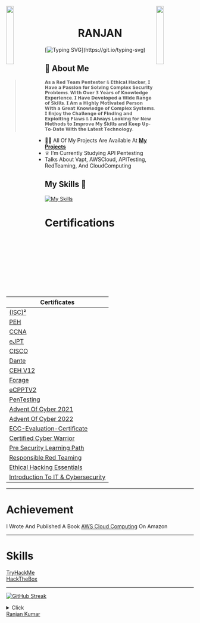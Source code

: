 <img align="left" src="https://user-images.githubusercontent.com/65187002/144930161-2f783401-8d27-4fdf-a2f7-cc0ba32f1f1f.gif" width="20%" style="display:inline;"><img align="right" src="https://user-images.githubusercontent.com/65187002/144930161-2f783401-8d27-4fdf-a2f7-cc0ba32f1f1f.gif" width="20%" style="display:inline;">
<br>

<h1 align="center"> RANJAN</h1>

[![Typing SVG](https://readme-typing-svg.herokuapp.com?font=Goblin+One&color=00FF00&width=600&lines=Certified+Ethical+Hacker;Professional+Penetration+Tester;Red+Teaming;)](https://git.io/typing-svg)

 
 
 
 ## 🤵‍ About Me 





> <sup> 𝗔𝘀 𝗮 𝗥𝗲𝗱 𝗧𝗲𝗮𝗺 𝗣𝗲𝗻𝘁𝗲𝘀𝘁𝗲𝗿 & 𝗘𝘁𝗵𝗶𝗰𝗮𝗹 𝗛𝗮𝗰𝗸𝗲𝗿, 𝗜 𝗛𝗮𝘃𝗲 𝗮 𝗣𝗮𝘀𝘀𝗶𝗼𝗻 𝗳𝗼𝗿 𝗦𝗼𝗹𝘃𝗶𝗻𝗴 𝗖𝗼𝗺𝗽𝗹𝗲𝘅 𝗦𝗲𝗰𝘂𝗿𝗶𝘁𝘆 𝗣𝗿𝗼𝗯𝗹𝗲𝗺𝘀. 𝗪𝗶𝘁𝗵 𝗢𝘃𝗲𝗿 𝟯 𝗬𝗲𝗮𝗿𝘀 𝗼𝗳 𝗞𝗻𝗼𝘄𝗹𝗲𝗱𝗴𝗲 𝗘𝘅𝗽𝗲𝗿𝗶𝗲𝗻𝗰𝗲. 𝗜 𝗛𝗮𝘃𝗲 𝗗𝗲𝘃𝗲𝗹𝗼𝗽𝗲𝗱 𝗮 𝗪𝗶𝗱𝗲
> 𝗥𝗮𝗻𝗴𝗲 𝗼𝗳 𝗦𝗸𝗶𝗹𝗹𝘀. 𝗜 𝗔𝗺 𝗮 𝗛𝗶𝗴𝗵𝗹𝘆 𝗠𝗼𝘁𝗶𝘃𝗮𝘁𝗲𝗱 𝗣𝗲𝗿𝘀𝗼𝗻 𝗪𝗶𝘁𝗵 𝗮 𝗚𝗿𝗲𝗮𝘁 𝗞𝗻𝗼𝘄𝗹𝗲𝗱𝗴𝗲 𝗼𝗳 𝗖𝗼𝗺𝗽𝗹𝗲𝘅 𝗦𝘆𝘀𝘁𝗲𝗺𝘀. 𝗜 𝗘𝗻𝗷𝗼𝘆 𝘁𝗵𝗲 𝗖𝗵𝗮𝗹𝗹𝗲𝗻𝗴𝗲 𝗼𝗳 𝗙𝗶𝗻𝗱𝗶𝗻𝗴 𝗮𝗻𝗱 𝗘𝘅𝗽𝗹𝗼𝗶𝘁𝗶𝗻𝗴 𝗙𝗹𝗮𝘄𝘀 & 𝗜 𝗔𝗹𝘄𝗮𝘆𝘀 𝗟𝗼𝗼𝗸𝗶𝗻𝗴 𝗳𝗼𝗿
> 𝗡𝗲𝘄 𝗠𝗲𝘁𝗵𝗼𝗱𝘀 𝘁𝗼 𝗜𝗺𝗽𝗿𝗼𝘃𝗲 𝗠𝘆 𝗦𝗸𝗶𝗹𝗹𝘀 𝗮𝗻𝗱 𝗞𝗲𝗲𝗽 𝗨𝗽-𝗧𝗼-𝗗𝗮𝘁𝗲 𝗪𝗶𝘁𝗵 𝘁𝗵𝗲 𝗟𝗮𝘁𝗲𝘀𝘁 𝗧𝗲𝗰𝗵𝗻𝗼𝗹𝗼𝗴𝘆.
 

- 👨‍💻 All Of My Projects Are Available At **[My Projects](https://github.com/kabir0104k?tab=repositories)**
- ♕ I’m Currently Studying API Pentesting </br>
- Talks About Vapt, AWSCloud, APITesting, RedTeaming, And CloudComputing


## My Skills 🚀

[![My Skills](https://skillicons.dev/icons?i=html,css,js,php,python,linux,aws,azure,gcp,git,github,powershell,bash,postman,docker&perline=15)](https://skillicons.dev)


# Certifications

| Certificates | 
| - |
| [(ISC)²](https://www.credly.com/badges/51593902-114b-450f-bcba-2d22921d5eb7) | 
| [PEH](https://certsgithub.s3.amazonaws.com/Achievment/PEH.pdf) | 
| [CCNA](https://certsgithub.s3.amazonaws.com/Achievment/Cisco+CCNA+Security_Certificate+of+Achievement.pdf) | 
| [eJPT](https://certsgithub.s3.amazonaws.com/Achievment/eJPT.pdf) |
| [CISCO](https://certsgithub.s3.amazonaws.com/Achievment/Introduction_to_Cybersecurity_Badge.pdf) | 
| [Dante](https://certsgithub.s3.amazonaws.com/Achievment/Dante-certificate.pdf) |
| [CEH V12](https://certsgithub.s3.amazonaws.com/Achievment/CEH+V12.pdf) |
| [Forage](https://certsgithub.s3.amazonaws.com/Achievment/Forage.pdf) |
| [eCPPTV2](https://certsgithub.s3.amazonaws.com/Achievment/eCPPTV2.pdf) |
| [PenTesting](https://certsgithub.s3.amazonaws.com/Achievment/Pen+Testing_Certificate+of+Achievement.pdf) |
| [Advent Of Cyber 2021](https://tryhackme-certificates.s3-eu-west-1.amazonaws.com/THM-RWPPM07YN3.png) |
| [Advent Of Cyber 2022](https://tryhackme-certificates.s3-eu-west-1.amazonaws.com/THM-UTNOERKM3F.png) |
| [ECC-Evaluation-Certificate](https://certsgithub.s3.amazonaws.com/Achievment/ECC-Evaluation-Certificate.pdf) |
| [Certified Cyber Warrior](https://certsgithub.s3.amazonaws.com/Achievment/CERTIFIED+CYBER+WARRIOR.pdf) |
| [Pre Security Learning Path](https://tryhackme-certificates.s3-eu-west-1.amazonaws.com/THM-WYIRIJQMQB.png) |
| [Responsible Red Teaming](https://certsgithub.s3.amazonaws.com/Achievment/certificate-of-completion-for-responsible-red-teaming.pdf) |
| [Ethical Hacking Essentials](https://certsgithub.s3.amazonaws.com/Achievment/EHE.pdf) |
| [Introduction To IT & Cybersecurity](https://certsgithub.s3.amazonaws.com/Achievment/cybrary-cert-introduction-to-it-and-cybersecurity.pdf) |

--------

# Achievement

I Wrote And Published A Book [AWS Cloud Computing](https://www.amazon.in/AWS-Cloud-Computing-Ranjan-Kumar-ebook/dp/B0CBTCKSKR/ref=sr_1_5?keywords=aws+cloud+computing&qid=1690436456&sprefix=AWS+clo%2Caps%2C327&sr=8-5) On Amazon

--------

# Skills
[TryHackMe](https://tryhackme.com/p/Kabir0704)</br>
[HackTheBox](https://app.hackthebox.com/profile/overview/Kabir0704)

--------

[![GitHub Streak](https://streak-stats.demolab.com?user=kabir0104k&theme=hacker&date_format=j%20M%5B%20Y%5D&card_width=400)](https://git.io/streak-stats)

<details>
<summary>Click</summary> 
</p>
<a href="https://github.com/kabir0104k/awesome-github-profile-readme/stargazers"><img src="https://img.shields.io/github/stars/kabir0104k/awesome-github-profile-readme" alt="Stars Badge"/></a>
<a href="https://github.com/kabir0104k/awesome-github-profile-readme/network/members"><img src="https://img.shields.io/github/forks/kabir0104k/awesome-github-profile-readme" alt="Forks Badge"/></a>
<a href="https://github.com/kabir0104k/awesome-github-profile-readme/pulls"><img src="https://img.shields.io/github/issues-pr/kabir0104k/awesome-github-profile-readme" alt="Pull Requests Badge"/></a>
<a href="https://github.com/kabir0104k/awesome-github-profile-readme/issues"><img src="https://img.shields.io/github/issues/kabir0104k/awesome-github-profile-readme" alt="Issues Badge"/></a>
<a href="https://github.com/kabir0104k/awesome-github-profile-readme/graphs/contributors"><img alt="GitHub contributors" src="https://img.shields.io/github/contributors/kabir0104k/awesome-github-profile-readme?color=2b9348"></a>
<a href="https://github.com/kabir0104k/awesome-github-profile-readme/blob/master/LICENSE"><img src="https://img.shields.io/github/license/kabir0104k/awesome-github-profile-readme?color=2b9348" alt="License Badge"/></a>

[![GitHub WidgetBox](https://github-widgetbox.vercel.app/api/profile?username=kabir0104k&data=followers,repositories,stars,commits&theme=carbon)](https://github.com/kabir0104k/github-widgetbox)


![Visitor Count](https://profile-counter.glitch.me/brunnerlivio/count.svg)


<script src="https://tryhackme.com/badge/479793"></script>




<img src="https://tryhackme-badges.s3.amazonaws.com/Kabir0704.png" alt="TryHackMe">


<img src="http://www.hackthebox.eu/badge/image/549968" alt="Hack The Box">

### Buy Me A Coffee 
<a href="https://www.buymeacoffee.com/kabir0704" target="_blank"><img src="https://cdn.buymeacoffee.com/buttons/v2/default-red.png" alt="Buy Me A Coffee" width="150" ></a>

<p align="left">
        <img src="https://raw.githubusercontent.com/bornmay/bornmay/Update/svg/Bottom.svg" alt="Github Stats" />
</p>

</details>


<div class="badge-base LI-profile-badge" data-locale="en_US" data-size="medium" data-theme="dark" data-type="VERTICAL" data-vanity="ranjankumar6289" data-version="v1"><a class="badge-base__link LI-simple-link" href="https://in.linkedin.com/in/ranjankumar6289?trk=profile-badge">Ranjan Kumar</a></div>

